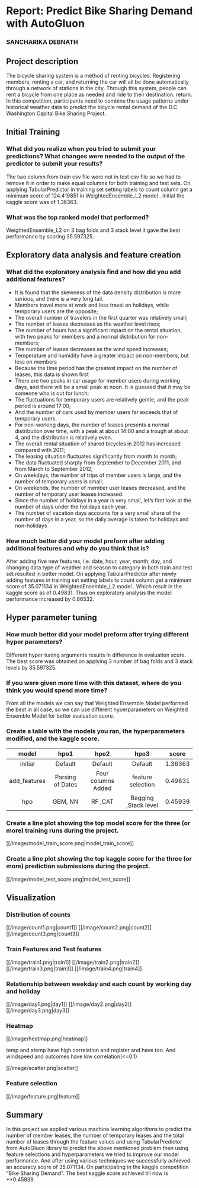 # Report: Predict Bike Sharing Demand with AutoGluon

### SANCHARIKA DEBNATH

## Project description

The bicycle sharing system is a method of renting bicycles. Registering members, renting a car, and returning the car will all be done automatically through a network of stations in the city. Through this system, people can rent a bicycle from one place as needed and ride to their destination. return.
In this competition, participants need to combine the usage patterns under historical weather data to predict the bicycle rental demand of the D.C. Washington Capital Bike Sharing Project.

## Initial Training

### What did you realize when you tried to submit your predictions? What changes were needed to the output of the predictor to submit your results?
The two column from train csv file were not in test csv file so we had to remove it in order to make equal columns for both training and test sets. On applying TabularPredictor in training set setting labels to count column get a minimum score of  124.419851 in WeightedEnsemble_L2 model . Initial the kaggle score was of 1.36363.

### What was the top ranked model that performed?
WeightedEnsemble_L2 on 3 bag folds and 3 stack level it gave the best performance by scoring 35.597325. 

## Exploratory data analysis and feature creation

### What did the exploratory analysis find and how did you add additional features?
* It is found that the skewness of the data density distribution is more serious, and there is a very long tail.
* Members travel more at work and less travel on holidays, while temporary users are the opposite;
* The overall number of travelers in the first quarter was relatively small;
* The number of leases decreases as the weather level rises; 
* The number of hours has a significant impact on the rental situation, with two peaks for members and a normal distribution for non-members;
* The number of leases decreases as the wind speed increases;
* Temperature and humidity have a greater impact on non-members, but less on members
* Because the time period has the greatest impact on the number of leases, this data is shown first
* There are two peaks in car usage for member users during working days, and there will be a small peak at noon. It is guessed that it may be someone who is out for lunch;
* The fluctuations for temporary users are relatively gentle, and the peak period is around 17:00;
* And the number of cars used by member users far exceeds that of temporary users.
* For non-working days, the number of leases presents a normal distribution over time, with a peak at about 14:00 and a trough at about 4, and the distribution is relatively even.
* The overall rental situation of shared bicycles in 2012 has increased compared with 2011;
* The leasing situation fluctuates significantly from month to month;
* The data fluctuated sharply from September to December 2011, and from March to September 2012;
* On weekdays, the number of trips of member users is large, and the number of temporary users is small;
* On weekends, the number of member user leases decreased, and the number of temporary user leases increased.
* Since the number of holidays in a year is very small, let’s first look at the number of days under the holidays each year.
* The number of vacation days accounts for a very small share of the number of days in a year, so the daily average is taken for holidays and non-holidays

### How much better did your model preform after adding additional features and why do you think that is?
After adding five new features, i.e. date, hour, year, month, day, and changing data type of weather and season to category in both train and test set resulted in better model. On applying TabularPredictor after newly adding features in training set setting labels to count column get a minimum score of  35.071134 in WeightedEnsemble_L2 model . Which result in the kaggle score as of 0.49831. Thus on exploratory analysis the model performance increased by 0.86532.

## Hyper parameter tuning

### How much better did your model preform after trying different hyper parameters?
Different hyper tuning arguments results in difference in evaluation score. The best score was obtained on applying 3 number of bag folds and 3 stack levels by 35.597325.

### If you were given more time with this dataset, where do you think you would spend more time?
From all the models we can say that Weighted Ensemble Model performed the best in all case, so we can use different hyperparameters on Weighted Ensemble Model for better evaluation score.

### Create a table with the models you ran, the hyperparameters modified, and the kaggle score.
|model	     |       hpo1       |        hpo2	    |hpo3	                |  score  |  
|:----------:|:----------------:|:-----------------:|:---------------------:|:-------:|
|initial     |	   Default      |	Default	        |        Default        | 1.36363 |
|add_features|	Parsing of Dates|Four columns Added	|   feature selection   | 0.49831 |
|   hpo	     |      GBM, NN 	|     RF ,CAT       |	Bagging ,Stack level| 0.45939 |

### Create a line plot showing the top model score for the three (or more) training runs during the project.

[[/image/model_train_score.png|model_train_score]]

### Create a line plot showing the top kaggle score for the three (or more) prediction submissions during the project.

[[/image/model_test_score.png|model_test_score]]

## Visualization

### Distribution of counts

[[/image/count1.png|count1]]
[[/image/count2.png|count2]]
[[/image/count3.png|count3]]

### Train Features and Test features

[[/image/train1.png|train1]]
[[/image/train2.png|train2]]
[[/image/train3.png|train3]]
[[/image/train4.png|train4]]

### Relationship between weekday and each count by working day and holiday

[[/image/day1.png|day1]]
[[/image/day2.png|day2]]
[[/image/day3.png|day3]]

### Heatmap

[[/image/heatmap.png|heatmap]]

temp and atemp have high correlation and register and have too. And windspeed and outcomes have low correlation(<=0.1) 

[[/image/scatter.png|scatter]]

### Feature selection

[[/image/feature.png|feature]]

## Summary
In this project we applied various machine learning algorithms to predict the number of member leases, the number of temporary leases and the total number of leases through the feature values and using TabularPredictor from AutoGluon library to predict the above mentioned problem then using feature selections and hyperparameters we tried to improve our model performance. And after using various techniques we successfully achieved an accuracy score of 35.071134. On participating in the kaggle competition “Bike Sharing Demand”. The best kaggle score achieved till now is **0.45939.
